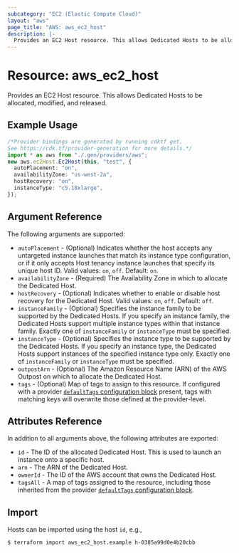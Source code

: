 ```yaml
---
subcategory: "EC2 (Elastic Compute Cloud)"
layout: "aws"
page_title: "AWS: aws_ec2_host"
description: |-
  Provides an EC2 Host resource. This allows Dedicated Hosts to be allocated, modified, and released.
---
```


# Resource: aws\_ec2\_host

Provides an EC2 Host resource. This allows Dedicated Hosts to be allocated, modified, and released.

## Example Usage

```typescript
/*Provider bindings are generated by running cdktf get.
See https://cdk.tf/provider-generation for more details.*/
import * as aws from "./.gen/providers/aws";
new aws.ec2Host.Ec2Host(this, "test", {
  autoPlacement: "on",
  availabilityZone: "us-west-2a",
  hostRecovery: "on",
  instanceType: "c5.18xlarge",
});

```

## Argument Reference

The following arguments are supported:

* `autoPlacement` - (Optional) Indicates whether the host accepts any untargeted instance launches that match its instance type configuration, or if it only accepts Host tenancy instance launches that specify its unique host ID. Valid values: `on`, `off`. Default: `on`.
* `availabilityZone` - (Required) The Availability Zone in which to allocate the Dedicated Host.
* `hostRecovery` - (Optional) Indicates whether to enable or disable host recovery for the Dedicated Host. Valid values: `on`, `off`. Default: `off`.
* `instanceFamily` - (Optional) Specifies the instance family to be supported by the Dedicated Hosts. If you specify an instance family, the Dedicated Hosts support multiple instance types within that instance family. Exactly one of `instanceFamily` or `instanceType` must be specified.
* `instanceType` - (Optional) Specifies the instance type to be supported by the Dedicated Hosts. If you specify an instance type, the Dedicated Hosts support instances of the specified instance type only. Exactly one of `instanceFamily` or `instanceType` must be specified.
* `outpostArn` - (Optional) The Amazon Resource Name (ARN) of the AWS Outpost on which to allocate the Dedicated Host.
* `tags` - (Optional) Map of tags to assign to this resource. If configured with a provider [`defaultTags` configuration block](https://registry.terraform.io/providers/hashicorp/aws/latest/docs#default_tags-configuration-block) present, tags with matching keys will overwrite those defined at the provider-level.

## Attributes Reference

In addition to all arguments above, the following attributes are exported:

* `id` - The ID of the allocated Dedicated Host. This is used to launch an instance onto a specific host.
* `arn` - The ARN of the Dedicated Host.
* `ownerId` - The ID of the AWS account that owns the Dedicated Host.
* `tagsAll` - A map of tags assigned to the resource, including those inherited from the provider [`defaultTags` configuration block](https://registry.terraform.io/providers/hashicorp/aws/latest/docs#default_tags-configuration-block).

## Import

Hosts can be imported using the host `id`, e.g.,

```console
$ terraform import aws_ec2_host.example h-0385a99d0e4b20cbb
```
